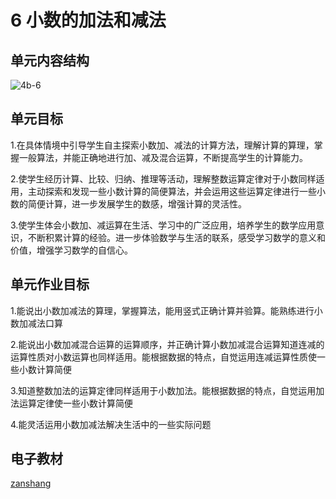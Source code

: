 # 6 小数的加法和减法

## 单元内容结构

![4b-6](https://r2.edui123.com/2023/04/4b-6.png)

## 单元目标

1.在具体情境中引导学生自主探索小数加、减法的计算方法，理解计算的算理，掌握一般算法，并能正确地进行加、减及混合运算，不断提高学生的计算能力。

2.使学生经历计算、比较、归纳、推理等活动，理解整数运算定律对于小数同样适用，主动探索和发现一些小数计算的简便算法，并会运用这些运算定律进行一些小数的简便计算，进一步发展学生的数感，增强计算的灵活性。

3.使学生体会小数加、减运算在生活、学习中的广泛应用，培养学生的数学应用意识，不断积累计算的经验。进一步体验数学与生活的联系，感受学习数学的意义和价值，增强学习数学的自信心。

## 单元作业目标

1.能说出小数加减法的算理，掌握算法，能用竖式正确计算并验算。能熟练进行小数加减法口算

2.能说出小数加减混合运算的运算顺序，并正确计算小数加减混合运算知道连减的运算性质对小数运算也同样适用。能根据数据的特点，自觉运用连减运算性质使一些小数计算简便

3.知道整数加法的运算定律同样适用于小数加法。能根据数据的特点，自觉运用加法运算定律使一些小数计算简便

4.能灵活运用小数加减法解决生活中的一些实际问题

## 电子教材

<Epep grade="xxsx4b" :pep="1221001402131" :pages="69" :paged="78" ></Epep>

[zanshang](../res/zanshang.md ':include')